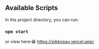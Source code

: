 ## Available Scripts

In the project directory, you can run:

### `npm start`

or view here:😁
https://pikkopay.vercel.app/
